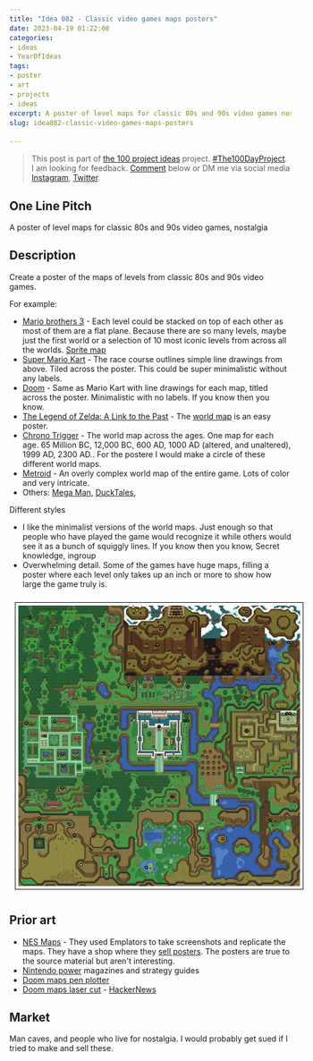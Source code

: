 ```yaml
---
title: "Idea 082 - Classic video games maps posters"
date: 2023-04-19 01:22:00
categories:
- ideas
- YearOfIdeas
tags:
- poster
- art
- projects
- ideas
excerpt: A poster of level maps for classic 80s and 90s video games nostalgia
slug: idea082-classic-video-games-maps-posters

---
```


> This post is part of [the 100 project ideas](https://blog.abluestar.com/projects/2023-100-ideas/) project. [#The100DayProject](https://www.the100dayproject.org/). I am looking for feedback. <a href='#utterances-comments'>Comment</a> below or DM me via social media <a href="https://instagram.com/funvill" rel="nofollow noopener noreferrer"><i class="fab fa-fw fa-instagram" aria-hidden="true"></i><span class="label">Instagram</span></a>, <a href="https://twitter.com/funvill" rel="nofollow noopener noreferrer"><i class="fab fa-fw fa-twitter" aria-hidden="true"></i><span class="label">Twitter</span></a>.

## One Line Pitch

A poster of level maps for classic 80s and 90s video games, nostalgia

## Description

Create a poster of the maps of levels from classic 80s and 90s video games.

For example:

- [Mario brothers 3](https://en.wikipedia.org/wiki/Super_Mario_Bros._3) - Each level could be stacked on top of each other as most of them are a flat plane. Because there are so many levels, maybe just the first world or a selection of 10 most iconic levels from across all the worlds. [Sprite map](https://www.nesmaps.com/maps/SuperMarioBrothers3/SuperMarioBrothers3.html)
- [Super Mario Kart](https://www.mariowiki.com/Super_Mario_Kart) - The race course outlines simple line drawings from above. Tiled across the poster. This could be super minimalistic without any labels.
- [Doom](https://www.classicdoom.com/doommaps.htm) - Same as Mario Kart with line drawings for each map, titled across the poster. Minimalistic with no labels. If you know then you know.
- [The Legend of Zelda: A Link to the Past](https://en.wikipedia.org/wiki/The_Legend_of_Zelda:_A_Link_to_the_Past) - The [world map](https://mikesrpgcenter.com/zelda3/maps.html) is an easy poster.
- [Chrono Trigger](https://en.wikipedia.org/wiki/Chrono_Trigger) - The world map across the ages. One map for each age. 65 Million BC, 12,000 BC, 600 AD, 1000 AD (altered, and unaltered), 1999 AD, 2300 AD.. For the postere I would make a circle of these different world maps. 
- [Metroid](https://en.wikipedia.org/wiki/Metroid) - An overly complex world map of the entire game. Lots of color and very intricate.
- Others: [Mega Man](https://en.wikipedia.org/wiki/Mega_Man), [DuckTales](https://en.wikipedia.org/wiki/DuckTales),

Different styles

- I like the minimalist versions of the world maps. Just enough so that people who have played the game would recognize it while others would see it as a bunch of squiggly lines. If you know then you know, Secret knowledge, ingroup
- Overwhelming detail. Some of the games have huge maps, filling a poster where each level only takes up an inch or more to show how large the game truly is.

<img src='\public\uploads\2023\the-legend-of-zelda.png' alt='the-legend-of-zelda' title='the-legend-of-zelda' style="margin: 10px; border: 1px solid black; padding: 5px">

## Prior art

- [NES Maps](https://www.nesmaps.com/) - They used Emplators to take screenshots and replicate the maps. They have a shop where they [sell posters](https://shop.nesmaps.com/). The posters are true to the source material but aren't interesting.
- [Nintendo power](https://en.wikipedia.org/wiki/Nintendo_Power) magazines and strategy guides
- [Doom maps pen plotter](https://twitter.com/liviopacifico/status/1396540463432146944)
- [Doom maps laser cut](https://theor.xyz/doom-maps-laser-cut/) - [HackerNews](https://news.ycombinator.com/item?id=35578765)

## Market

Man caves, and people who live for nostalgia. I would probably get sued if I tried to make and sell these.
